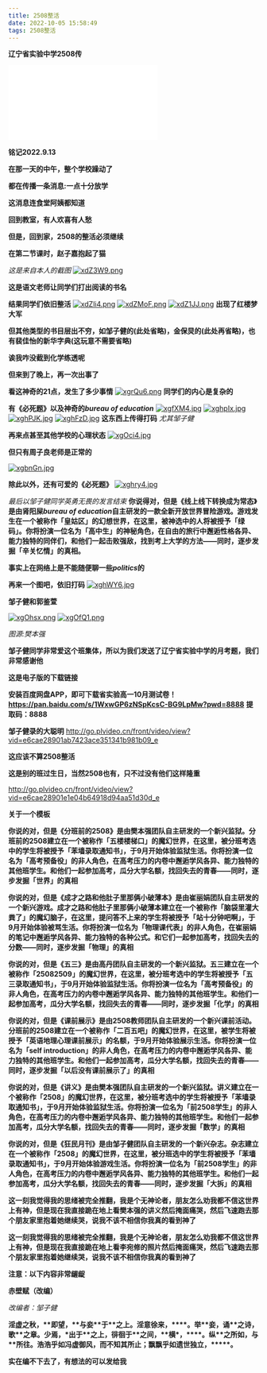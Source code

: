 ```yaml
---
title: 2508整活
date: 2022-10-05 15:58:49
tags: 2508整活
---
```


**辽宁省实验中学2508传**
<iframe src="//player.bilibili.com/player.html?aid=816209915&bvid=BV1aG4y1W7uw&cid=850342986&page=1" scrolling="no" border="0" frameborder="no" framespacing="0" allowfullscreen="true"> </iframe>

**铭记2022.9.13**

**在那一天的中午，整个学校躁动了**

**都在传播一条消息:一点十分放学**

**这消息连食堂阿姨都知道**

**回到教室，有人欢喜有人愁**

**但是，回到家，2508的整活必须继续**

**在第二节课时，赵子嘉抱起了猫**

*这是来自本人的截图*
[![xdZ3W9.png](https://s1.ax1x.com/2022/10/13/xdZ3W9.png)](https://imgse.com/i/xdZ3W9)

**这是语文老师让同学们打出阅读的书名**

**结果同学们依旧整活**
[![xdZli4.png](https://s1.ax1x.com/2022/10/13/xdZli4.png)](https://imgse.com/i/xdZli4)
[![xdZMoF.png](https://s1.ax1x.com/2022/10/13/xdZMoF.png)](https://imgse.com/i/xdZMoF)
[![xdZ1JJ.png](https://s1.ax1x.com/2022/10/13/xdZ1JJ.png)](https://imgse.com/i/xdZ1JJ)
**出现了红楼梦大军**

**但其他类型的书目层出不穷，如邹子健的(此处省略)，金保炅的(此处再省略)，也有裴佳怡的新华字典(这玩意不需要省略)**

**诶我咋没截到化学练透呢**

**但来到了晚上，再一次出事了**

**看这神奇的21点，发生了多少事情**
[![xgrQu6.png](https://s1.ax1x.com/2022/10/23/xgrQu6.png)](https://imgse.com/i/xgrQu6)
**同学们的内心是复杂的**

**有《必死题》以及神奇的*bureau of education***
[![xgfXM4.jpg](https://s1.ax1x.com/2022/10/23/xgfXM4.jpg)](https://imgse.com/i/xgfXM4)
[![xghpIx.jpg](https://s1.ax1x.com/2022/10/23/xghpIx.jpg)](https://imgse.com/i/xghpIx)
[![xghPJK.jpg](https://s1.ax1x.com/2022/10/23/xghPJK.jpg)](https://imgse.com/i/xghPJK)
[![xghFzD.jpg](https://s1.ax1x.com/2022/10/23/xghFzD.jpg)](https://imgse.com/i/xghFzD)
**这东西上传得打码**
*尤其邹子健*

**再来点甚至其他学校的心理状态**
[![xgOci4.jpg](https://s1.ax1x.com/2022/10/23/xgOci4.jpg)](https://imgse.com/i/xgOci4)

**但只有周子良老师是正常的**

[![xgbnGn.jpg](https://s1.ax1x.com/2022/10/23/xgbnGn.jpg)](https://imgse.com/i/xgbnGn)

**除此以外，还有可爱的《必死题》**
[![xghry4.jpg](https://s1.ax1x.com/2022/10/23/xghry4.jpg)](https://imgse.com/i/xghry4)

*最后以邹子健同学英勇无畏的发言结束*
**你说得对，但是《线上线下转换成为常态》是由肾阳屎*bureau of education*自主研发的一款全新开放世界冒险游戏。游戏发生在一个被称作「皇姑区」的幻想世界，在这里，被神选中的人将被授予「绿码」。你将扮演一位名为「高中生」的神秘角色，在自由的旅行中邂逅性格各异、能力独特的同伴们，和他们一起击败强敌，找到考上大学的方法——同时，逐步发掘「辛关忆情」的真相。**

**事实上在网络上是不能随便聊一些*politics*的**

**再来一个图吧，依旧打码**
[![xghWY6.jpg](https://s1.ax1x.com/2022/10/23/xghWY6.jpg)](https://imgse.com/i/xghWY6)

**邹子健和郭鉴萱**

[![xgOhsx.png](https://s1.ax1x.com/2022/10/23/xgOhsx.png)](https://imgse.com/i/xgOhsx)
[![xgOfQ1.png](https://s1.ax1x.com/2022/10/23/xgOfQ1.png)](https://imgse.com/i/xgOfQ1)

*图源:樊本强*

**邹子健同学非常爱这个班集体，所以为我们发送了辽宁省实验中学的月考题，我们非常感谢他**

**这是电子版的下载链接**

**安装百度网盘APP，即可下载省实验高一10月测试卷！**
**https://pan.baidu.com/s/1WxwGP6zNSpKcsC-BG9LpMw?pwd=8888**
**提取码：8888**

**邹子健录的大聪明**
http://go.plvideo.cn/front/video/view?vid=e6cae28901ab7423ace351341b981b09_e

**这应该不算2508整活**

**这是别的班过生日，当然2508也有，只不过没有他们这样隆重**

http://go.plvideo.cn/front/video/view?vid=e6cae28901e1e04b64918d94aa51d30d_e

**关于一个模板**

**你说的对，但是《分班前的2508》是由樊本强团队自主研发的一个新兴监狱。分班前的2508建立在一个被称作「五楼楼梯口」的魔幻世界，在这里，被分班考选中的学生将被授予「苯墙录取通知书」，于9月开始体验监狱生活。你将扮演一位名为「高考预备役」的非人角色，在高考压力的内卷中邂逅学风各异、能力独特的其他班学生。和他们一起参加高考，瓜分大学名额，找回失去的青春——同时，逐步发掘「世界」的真相**

**你说的对，但是《成才之路和他肚子里那俩小破薄本》是由崔丽娟团队自主研发的一个新兴游戏。成才之路和他肚子里那俩小破薄本建立在一个被称作「脑袋里灌大粪了」的魔幻脑子，在这里，提问答不上来的学生将被授予「站十分钟吧啊」，于9月开始体验被骂生活。你将扮演一位名为「物理课代表」的非人角色，在崔丽娟的笔记中邂逅学风各异、能力独特的各种公式。和它们一起参加高考，找回失去的分数——同时，逐步发掘「物理」的真相**

**你说的对，但是《五三》是由高丹团队自主研发的一个新兴监狱。五三建立在一个被称作「25082509」的魔幻世界，在这里，被分班考选中的学生将被授予「五三录取通知书」，于9月开始体验监狱生活。你将扮演一位名为「高考预备役」的非人角色，在高考压力的内卷中邂逅学风各异、能力独特的其他班学生。和他们一起参加高考，瓜分大学名额，找回失去的青春——同时，逐步发掘「化学」的真相**

**你说的对，但是《课前展示》是由2508教师团队自主研发的一个新兴课前活动。分班前的2508建立在一个被称作「二百五吧」的魔幻世界，在这里，被学生将被授予「英语地理心理课前展示」的名额，于9月开始体验展示生活。你将扮演一位名为「self introduction」的非人角色，在高考压力的内卷中邂逅学风各异、能力独特的其他班学生。和他们一起参加高考，瓜分大学名额，找回失去的青春——同时，逐步发掘「以后没有课前展示了」的真相**

**你说的对，但是《讲义》是由樊本强团队自主研发的一个新兴监狱。讲义建立在一个被称作「2508」的魔幻世界，在这里，被分班考选中的学生将被授予「苯墙录取通知书」，于9月开始体验监狱生活。你将扮演一位名为「前2508学生」的非人角色，在高考压力的内卷中邂逅学风各异、能力独特的其他班学生。和他们一起参加高考，瓜分大学名额，找回失去的青春——同时，逐步发掘「数学」的真相**

**你说的对，但是《狂民月刊》是由邹子健团队自主研发的一个新兴杂志。杂志建立在一个被称作「2508」的魔幻世界，在这里，被分班选中的学生将被授予「苯墙录取通知书」，于9月开始体验游戏生活。你将扮演一位名为「前2508学生」的非人角色，在高考压力的内卷中邂逅学风各异、能力独特的其他班学生。和他们一起参加高考，瓜分大学名额，找回失去的青春——同时，逐步发掘「大拆」的真相**


**这一刻我觉得我的思绪被完全推翻，我是个无神论者，朋友怎么劝我都不信这世界上有神，但是现在我直接跪在地上看樊本强的讲义然后掩面痛哭，然后飞速跑去那个朋友家里抱着她继续哭，说我不该不相信你我真的看到神了**

**这一刻我觉得我的思绪被完全推翻，我是个无神论者，朋友怎么劝我都不信这世界上有神，但是现在我直接跪在地上看李宛修的照片然后掩面痛哭，然后飞速跑去那个朋友家里抱着她继续哭，说我不该不相信你我真的看到神了**

**注意：以下内容非常龌龊**

**赤壁赋（改编）**

*改编者：邹子健*

**淫虚之秋，\*\*即望，\*\*与妾\*\*于\*\*之上。淫意徐来，\*\*\*\*。举\*\*妾，诵\*\*之诗，歌\*\*之章。少焉，\*出于\*\*之上，徘徊于\*\*之间，\*\*横\*，\*\*\*\*。纵\*\*之所如，与\*\*所往。浩浩乎如冯虚御风，而不知其所止；飘飘乎如遗世独立，\*\*\*\*\*。**

**实在编不下去了，有想法的可以发给我**